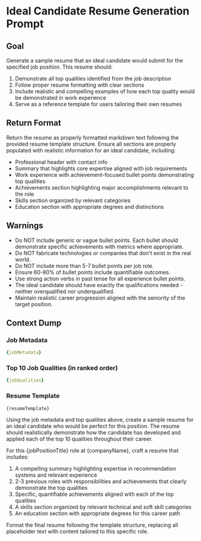 # Ideal Candidate Resume Generation Prompt

## Goal
Generate a sample resume that an ideal candidate would submit for the specified job position. This resume should:
1. Demonstrate all top qualities identified from the job description
2. Follow proper resume formatting with clear sections
3. Include realistic and compelling examples of how each top quality would be demonstrated in work experience
4. Serve as a reference template for users tailoring their own resumes

## Return Format
Return the resume as properly formatted markdown text following the provided resume template structure. Ensure all sections are properly populated with realistic information for an ideal candidate, including:
- Professional header with contact info
- Summary that highlights core expertise aligned with job requirements
- Work experience with achievement-focused bullet points demonstrating top qualities
- Achievements section highlighting major accomplishments relevant to the role
- Skills section organized by relevant categories
- Education section with appropriate degrees and distinctions

## Warnings
- Do NOT include generic or vague bullet points. Each bullet should demonstrate specific achievements with metrics where appropriate.
- Do NOT fabricate technologies or companies that don't exist in the real world.
- Do NOT include more than 5-7 bullet points per job role.
- Ensure 60-80% of bullet points include quantifiable outcomes.
- Use strong action verbs in past tense for all experience bullet points.
- The ideal candidate should have exactly the qualifications needed - neither overqualified nor underqualified.
- Maintain realistic career progression aligned with the seniority of the target position.

## Context Dump

### Job Metadata
```yaml
{jobMetadata}
```

### Top 10 Job Qualities (in ranked order)
```yaml
{jobQualities}
```

### Resume Template
```
{resumeTemplate}
```

Using the job metadata and top qualities above, create a sample resume for an ideal candidate who would be perfect for this position. The resume should realistically demonstrate how the candidate has developed and applied each of the top 10 qualities throughout their career. 

For this {jobPositionTitle} role at {companyName}, craft a resume that includes:
1. A compelling summary highlighting expertise in recommendation systems and relevant experience
2. 2-3 previous roles with responsibilities and achievements that clearly demonstrate the top qualities
3. Specific, quantifiable achievements aligned with each of the top qualities
4. A skills section organized by relevant technical and soft skill categories
5. An education section with appropriate degrees for this career path

Format the final resume following the template structure, replacing all placeholder text with content tailored to this specific role.
